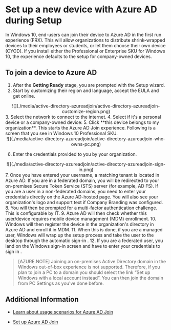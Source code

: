 <properties 
	pageTitle="Set up a new device with Azure AD during Setup| Windows Azure" 
	description="A topic that explains how users can set up Azure AD Join during their first run experience." 
	services="active-directory" 
	documentationCenter="" 
	authors="femila" 
	manager="stevenpo" 
	editor=""
	tags="azure-classic-portal"/>

<tags
	ms.service="active-directory"
	ms.date="11/19/2015"
	wacn.date=""/>

# Set up a new device with Azure AD during Setup

In Windows 10, end-users can join their device to Azure AD in the first run experience (FRX). This will allow organizations to distribute shrink-wrapped devices to their employees or students, or let them choose their own device (CYOD).
If you install either the Professional or Enterprise SKU for Windows 10, the experience defaults to the setup for company-owned devices.

To join a device to Azure AD
-----------------------------------------------------------------------

1. After the **Getting Ready** stage, you are prompted with the Setup wizard.
2. Start by customizing their region and language, accept the EULA and get online.
<center>
![](./media/active-directory-azureadjoin/active-directory-azureadjoin-customize-region.png) </center> 
3. Select the network to connect to the internet.
4. Select if it's a personal device or a company-owned device:
5. Click **this device belongs to my organization**. This starts the Azure AD Join experience. Following is a screen that you see in Windows 10 Professional SKU. 
<center>
![](./media/active-directory-azureadjoin/active-directory-azureadjoin-who-owns-pc.png) </center>

6.	Enter the credentials provided to you by your organization.
<center>
![](./media/active-directory-azureadjoin/active-directory-azureadjoin-sign-in.png) </center> 
7.	Once you have entered your username, a matching tenant is located in Azure AD. If you are in a federated domain, you will be redirected to your on-premises Secure Token Service (STS) server (for example, AD FS). If you are a user in a non-federated domains, you need to enter your credentials directly on the Azure AD-hosted page. You will also see your organization's logo and support text if Company Branding was configured.
8.	You will then be prompted for a multi-factor authentication challenge. This is configurable by IT.
9.	Azure AD will then check whether this user/device requires mobile device management (MDM) enrollment. 
10.	Windows will then register the device in the organization's directory in Azure AD and enroll it in MDM.
11.	When this is done, if you are a managed user, Windows will wrap up the setup process and take the user to the desktop through the <!-- deleted by customization auto-logon --><!-- keep by customization: begin --> automatic sign-in <!-- keep by customization: end -->.
12.	If you are a federated user, you land on the Windows <!-- deleted by customization logon --><!-- keep by customization: begin --> sign-in <!-- keep by customization: end --> screen and have to enter your credentials to <!-- deleted by customization log on --><!-- keep by customization: begin --> sign in <!-- keep by customization: end -->.

> [AZURE.NOTE] Joining an on-premises Active Directory domain in the Windows out-of-box experience is not supported. Therefore, if you plan to join a PC to a domain <!-- deleted by customization, --> you should select the link “Set up Windows with a local account instead”. You can then join the domain from PC Settings as you've done before.

## Additional Information
<!-- deleted by customization
* [Windows 10 for the enterprise: Ways to use devices for work](/documentation/articles/active-directory-azureadjoin-windows10-devices-overview)
* [Extending cloud capabilities to Windows 10 devices through Azure Active Directory Join](/documentation/articles/active-directory-azureadjoin-user-upgrade)
* [Authenticating identities without passwords through Microsoft Passport](/documentation/articles/active-directory-azureadjoin-passport)
-->
* [Learn about usage scenarios for Azure AD Join](/documentation/articles/active-directory-azureadjoin-deployment-aadjoindirect)
<!-- deleted by customization
* [Connect domain-joined devices to Azure AD for Windows 10 experiences](/documentation/articles/active-directory-azureadjoin-devices-group-policy)
-->
* [Set up Azure AD Join](/documentation/articles/active-directory-azureadjoin-setup)


